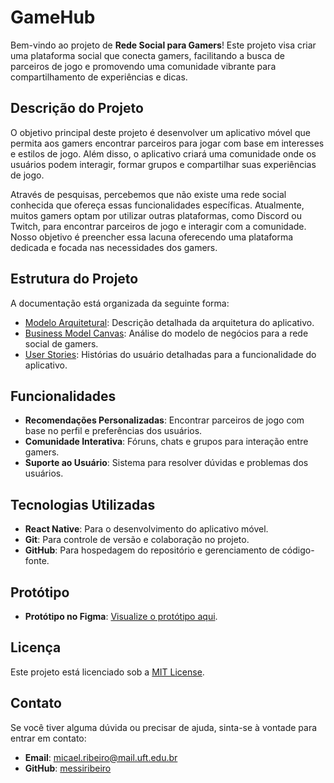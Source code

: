 # GameHub

Bem-vindo ao projeto de **Rede Social para Gamers**! Este projeto visa criar uma plataforma social que conecta gamers, facilitando a busca de parceiros de jogo e promovendo uma comunidade vibrante para compartilhamento de experiências e dicas.

## Descrição do Projeto

O objetivo principal deste projeto é desenvolver um aplicativo móvel que permita aos gamers encontrar parceiros para jogar com base em interesses e estilos de jogo. Além disso, o aplicativo criará uma comunidade onde os usuários podem interagir, formar grupos e compartilhar suas experiências de jogo.

Através de pesquisas, percebemos que não existe uma rede social conhecida que ofereça essas funcionalidades específicas. Atualmente, muitos gamers optam por utilizar outras plataformas, como Discord ou Twitch, para encontrar parceiros de jogo e interagir com a comunidade. Nosso objetivo é preencher essa lacuna oferecendo uma plataforma dedicada e focada nas necessidades dos gamers.

## Estrutura do Projeto

A documentação está organizada da seguinte forma:

  - [Modelo Arquitetural](documents/ModeloArquitetural.md): Descrição detalhada da arquitetura do aplicativo.
  - [Business Model Canvas](documents/BusinessModelCanvas.md): Análise do modelo de negócios para a rede social de gamers.
  - [User Stories](documents/UserStories.md): Histórias do usuário detalhadas para a funcionalidade do aplicativo.

## Funcionalidades

- **Recomendações Personalizadas**: Encontrar parceiros de jogo com base no perfil e preferências dos usuários.
- **Comunidade Interativa**: Fóruns, chats e grupos para interação entre gamers.
- **Suporte ao Usuário**: Sistema para resolver dúvidas e problemas dos usuários.

## Tecnologias Utilizadas

- **React Native**: Para o desenvolvimento do aplicativo móvel.
- **Git**: Para controle de versão e colaboração no projeto.
- **GitHub**: Para hospedagem do repositório e gerenciamento de código-fonte.

## Protótipo

- **Protótipo no Figma**: [Visualize o protótipo aqui](https://www.figma.com/design/JMX93rHYYCgiL3PfaJfunb/Untitled?node-id=0-1&t=rD1r0RCGOcitvHaC-1).

## Licença

Este projeto está licenciado sob a [MIT License](LICENSE).

## Contato

Se você tiver alguma dúvida ou precisar de ajuda, sinta-se à vontade para entrar em contato:

- **Email**: micael.ribeiro@mail.uft.edu.br
- **GitHub**: [messiribeiro](https://github.com/messiribeiro)
